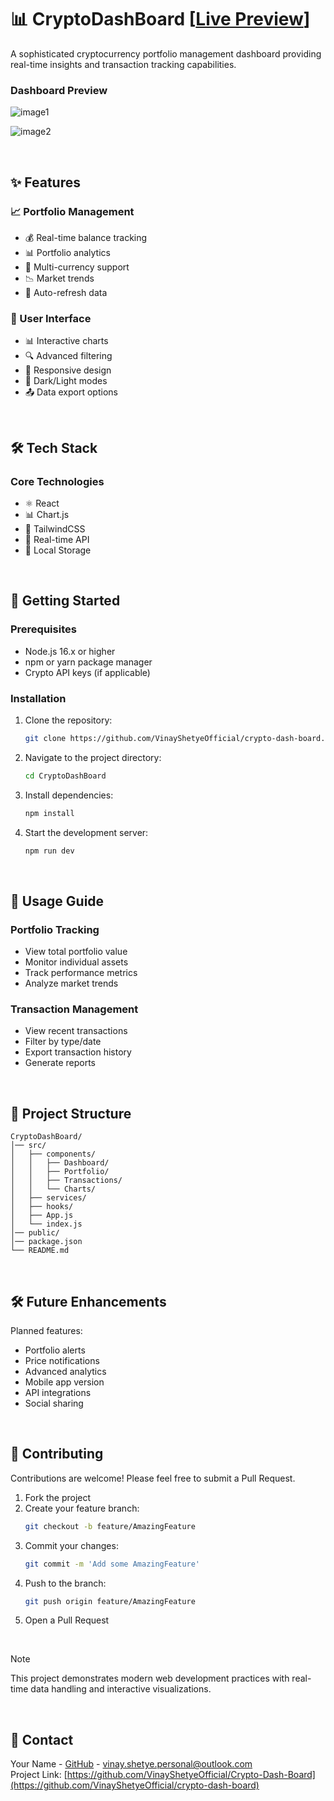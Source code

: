 # 📊 CryptoDashBoard [[Live Preview](https://crypto-dash-board-live.netlify.app/)]

A sophisticated cryptocurrency portfolio management dashboard providing real-time insights and transaction tracking capabilities.

### Dashboard Preview
![image1](https://github.com/user-attachments/assets/8e481d35-bfd3-4535-b713-5aeb446678f4)                             
                                
![image2](https://github.com/user-attachments/assets/2d6a9ed3-03cd-48a5-9aff-99d3f871a88d)                

<br>

## ✨ Features

### 📈 Portfolio Management

- 💰 Real-time balance tracking
- 📊 Portfolio analytics
- 💱 Multi-currency support
- 📉 Market trends
- 🔄 Auto-refresh data

### 📱 User Interface

- 📊 Interactive charts
- 🔍 Advanced filtering
- 📱 Responsive design
- 🌙 Dark/Light modes
- 📤 Data export options

<br>

## 🛠️ Tech Stack

### Core Technologies
- ⚛️ React
- 📊 Chart.js
- 🎨 TailwindCSS
- 🔄 Real-time API
- 💾 Local Storage

<br>

## 🚀 Getting Started

### Prerequisites

- Node.js 16.x or higher
- npm or yarn package manager
- Crypto API keys (if applicable)

### Installation

1. Clone the repository:
   ```sh
   git clone https://github.com/VinayShetyeOfficial/crypto-dash-board.git
   ```
2. Navigate to the project directory:
   ```sh
   cd CryptoDashBoard
   ```
3. Install dependencies:
   ```sh
   npm install
   ```
4. Start the development server:
   ```sh
   npm run dev
   ```

<br>

## 📱 Usage Guide

### Portfolio Tracking
- View total portfolio value
- Monitor individual assets
- Track performance metrics
- Analyze market trends

### Transaction Management
- View recent transactions
- Filter by type/date
- Export transaction history
- Generate reports

<br>

## 📁 Project Structure

```
CryptoDashBoard/
│── src/
│   ├── components/
│   │   ├── Dashboard/
│   │   ├── Portfolio/
│   │   ├── Transactions/
│   │   └── Charts/
│   ├── services/
│   ├── hooks/
│   ├── App.js
│   └── index.js
│── public/
│── package.json
└── README.md
```

<br>

## 🛠️ Future Enhancements

Planned features:

- Portfolio alerts
- Price notifications
- Advanced analytics
- Mobile app version
- API integrations
- Social sharing

<br>

## 🤝 Contributing

Contributions are welcome! Please feel free to submit a Pull Request.

1. Fork the project
2. Create your feature branch:
   ```sh
   git checkout -b feature/AmazingFeature
   ```
3. Commit your changes:
   ```sh
   git commit -m 'Add some AmazingFeature'
   ```
4. Push to the branch:
   ```sh
   git push origin feature/AmazingFeature
   ```
5. Open a Pull Request

<br>

> [!NOTE]  
> This project demonstrates modern web development practices with real-time data handling and interactive visualizations.

<br>

## 📧 Contact

Your Name - [GitHub](https://github.com/VinayShetyeOfficial) - vinay.shetye.personal@outlook.com <br>
Project Link: [https://github.com/VinayShetyeOfficial/Crypto-Dash-Board](https://github.com/VinayShetyeOfficial/crypto-dash-board)


